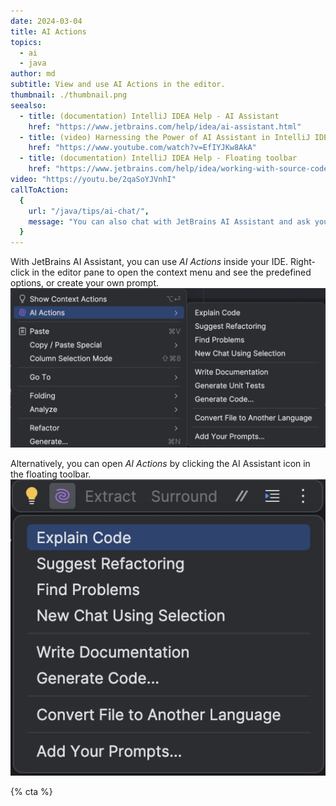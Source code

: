 ```yaml
---
date: 2024-03-04
title: AI Actions
topics:
  - ai
  - java
author: md
subtitle: View and use AI Actions in the editor.
thumbnail: ./thumbnail.png
seealso:
  - title: (documentation) IntelliJ IDEA Help - AI Assistant
    href: "https://www.jetbrains.com/help/idea/ai-assistant.html"
  - title: (video) Harnessing the Power of AI Assistant in IntelliJ IDEA
    href: "https://www.youtube.com/watch?v=EfIYJKw8AkA"
  - title: (documentation) IntelliJ IDEA Help - Floating toolbar
    href: "https://www.jetbrains.com/help/idea/working-with-source-code.html#floating_toolbar"
video: "https://youtu.be/2qaSoYJVnhI"
callToAction:
  {
    url: "/java/tips/ai-chat/",
    message: "You can also chat with JetBrains AI Assistant and ask your question that way!",
  }
---
```


With JetBrains AI Assistant, you can use _AI Actions_ inside your IDE. Right-click in the editor pane to open the context menu and see the predefined options, or create your own prompt.
![AI Actions](ai-actions.png)

Alternatively, you can open _AI Actions_ by clicking the AI Assistant icon in the floating toolbar.
![Floating toolbar](floating-toolbar.png)

{% cta %}
